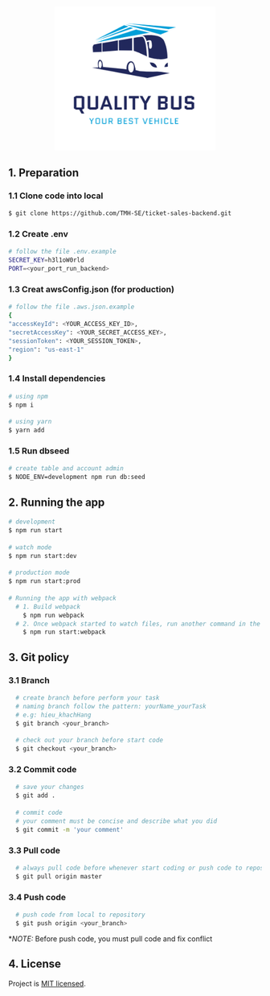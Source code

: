 <p align="center">
  <img src="assets/images/logo.png" width="320" alt="Logo" />
</p>

## 1. Preparation

### 1.1 Clone code into local

```bash
$ git clone https://github.com/TMH-SE/ticket-sales-backend.git
```

### 1.2 Create .env

```bash
# follow the file .env.example
SECRET_KEY=h3l1oW0rld
PORT=<your_port_run_backend>
```

### 1.3 Creat awsConfig.json (for production)

```bash
# follow the file .aws.json.example
{
"accessKeyId": <YOUR_ACCESS_KEY_ID>,
"secretAccessKey": <YOUR_SECRET_ACCESS_KEY>,
"sessionToken": <YOUR_SESSION_TOKEN>,
"region": "us-east-1"
}
```

### 1.4 Install dependencies

```bash
# using npm
$ npm i

# using yarn
$ yarn add
```

### 1.5 Run dbseed

```bash
# create table and account admin
$ NODE_ENV=development npm run db:seed
```

## 2. Running the app

```bash
# development
$ npm run start

# watch mode
$ npm run start:dev

# production mode
$ npm run start:prod

# Running the app with webpack
  # 1. Build webpack
    $ npm run webpack
  # 2. Once webpack started to watch files, run another command in the another command line window:
    $ npm run start:webpack
```

## 3. Git policy

### 3.1 Branch

```bash
  # create branch before perform your task
  # naming branch follow the pattern: yourName_yourTask
  # e.g: hieu_khachHang
  $ git branch <your_branch>

  # check out your branch before start code
  $ git checkout <your_branch>
```

### 3.2 Commit code

```bash
  # save your changes
  $ git add .

  # commit code
  # your comment must be concise and describe what you did
  $ git commit -m 'your comment'
```

### 3.3 Pull code

```bash
  # always pull code before whenever start coding or push code to repository
  $ git pull origin master
```

### 3.4 Push code

```bash
  # push code from local to repository
  $ git push origin <your_branch>
```

\*_*NOTE:*_ Before push code, you must pull code and fix conflict

## 4. License

Project is [MIT licensed](LICENSE).
